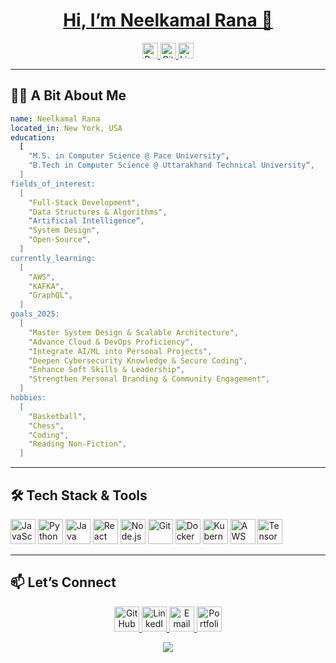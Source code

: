 <div id="badges">
    <a href="https://www.linkedin.com/in/neelkamalrana/“>
      <img     
src="" alt="LinkedIn Badge"/>
  </div>



<div align="center">
  <h1>Hi, I’m Neelkamal Rana 👋</h1>
  <p>
    <a href="https://www.neelkamalrana.com" title="Portfolio">
      <img height="25" width="25" src="https://www.svgrepo.com/show/267862/portfolio.svg" alt="Portfolio"/>
    </a>
    <a href="https://github.com/neelkamalrana" title="GitHub">
      <img height="25" width="25" src="https://cdn.jsdelivr.net/gh/devicons/devicon/icons/github/github-original.svg" alt="GitHub"/>
    </a>
    <a href="https://www.linkedin.com/in/neelkamalrana/" title="LinkedIn">
      <img height="25" width="25" src="https://cdn.jsdelivr.net/gh/devicons/devicon/icons/linkedin/linkedin-original.svg" alt="LinkedIn"/>
    </a>
  </p>
</div>

---

## 👨‍💻 A Bit About Me

```yaml
name: Neelkamal Rana
located_in: New York, USA
education:
  [
    "M.S. in Computer Science @ Pace University",
    "B.Tech in Computer Science @ Uttarakhand Technical University“,
  ]
fields_of_interest:
  [
    "Full-Stack Development",
    "Data Structures & Algorithms",
    “Artificial Intelligence“,
    "System Design",
    "Open-Source",
  ]
currently_learning:
  [
    "AWS",
    "KAFKA",
    "GraphQL",
  ]
goals_2025:
  [
    "Master System Design & Scalable Architecture",
    "Advance Cloud & DevOps Proficiency",
    "Integrate AI/ML into Personal Projects",
    "Deepen Cybersecurity Knowledge & Secure Coding",
    "Enhance Soft Skills & Leadership",
    "Strengthen Personal Branding & Community Engagement",
  ]
hobbies:
  [
    "Basketball",
    "Chess",
    "Coding",
    "Reading Non-Fiction",
  ]
```

---

## 🛠️ Tech Stack & Tools

<p align="left">
  <img src="https://cdn.jsdelivr.net/gh/devicons/devicon/icons/javascript/javascript-original.svg"   title="JavaScript"   alt="JavaScript"   width="40" height="40"/>
  <img src="https://cdn.jsdelivr.net/gh/devicons/devicon/icons/python/python-original.svg"            title="Python"       alt="Python"       width="40" height="40"/>
  <img src="https://cdn.jsdelivr.net/gh/devicons/devicon/icons/java/java-original.svg"                title="Java"         alt="Java"         width="40" height="40"/>
  <img src="https://cdn.jsdelivr.net/gh/devicons/devicon/icons/react/react-original.svg"              title="React"        alt="React"        width="40" height="40"/>
  <img src="https://cdn.jsdelivr.net/gh/devicons/devicon/icons/nodejs/nodejs-original.svg"            title="Node.js"      alt="Node.js"      width="40" height="40"/>
  <img src="https://cdn.jsdelivr.net/gh/devicons/devicon/icons/git/git-original.svg"                  title="Git"          alt="Git"          width="40" height="40"/>
  <img src="https://cdn.jsdelivr.net/gh/devicons/devicon/icons/docker/docker-original.svg"            title="Docker"       alt="Docker"       width="40" height="40"/>
  <img src="https://cdn.jsdelivr.net/gh/devicons/devicon/icons/kubernetes/kubernetes-plain.svg"       title="Kubernetes"   alt="Kubernetes"   width="40" height="40"/>
  <img src="https://cdn.jsdelivr.net/gh/devicons/devicon/icons/amazonwebservices/amazonwebservices-original-wordmark.svg"                  title="AWS"          alt="AWS"          width="40" height="40"/>
  <img src="https://cdn.jsdelivr.net/gh/devicons/devicon/icons/tensorflow/tensorflow-original.svg"    title="TensorFlow"   alt="TensorFlow"   width="40" height="40"/>
</p>

---

## 📫 Let’s Connect

<p align="center">
  <a href="https://github.com/neelkamalrana title="GitHub">
    <img src="https://cdn.jsdelivr.net/gh/devicons/devicon/icons/github/github-original.svg" width="40" height="40" alt="GitHub"/>
  </a>
  <a href="https://www.linkedin.com/in/neelkamalrana/“ title="LinkedIn">
    <img src="https://cdn.jsdelivr.net/gh/devicons/devicon/icons/linkedin/linkedin-original.svg" width="40" height="40" alt="LinkedIn"/>
  </a>
  <a href="mailto:mail@neelkamalrana.com" title="Email">
    <img src="https://www.svgrepo.com/show/521128/email-1.svg" width="40" height="40" alt="Email"/>
  </a>
  <a href="https://www.neelkamalrana.com“ title="DEV">
    <img src="https://www.svgrepo.com/show/267862/portfolio.svg" width="40" height="40" alt="Portfolio"/>
  </a>
</p>

<p align="center">
  <img src="https://capsule-render.vercel.app/api?type=waving&color=gradient&height=80&section=footer"/>
</p>
